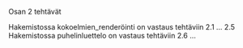 Osan 2 tehtävät

Hakemistossa kokoelmien_renderöinti on vastaus tehtäviin 2.1 ... 2.5
Hakemistossa puhelinluettelo on vastaus tehtäviin 2.6 ...
